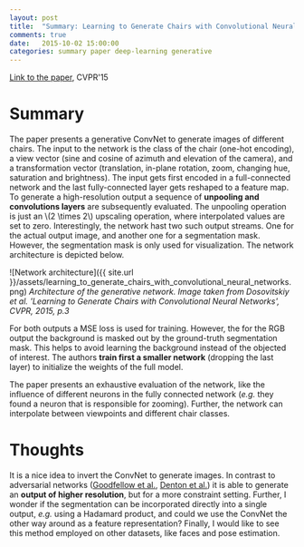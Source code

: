 ```yaml
---
layout: post
title:  "Summary: Learning to Generate Chairs with Convolutional Neural Networks"
comments: true
date:   2015-10-02 15:00:00
categories: summary paper deep-learning generative
---
```


[Link to the paper](http://arxiv.org/abs/1411.5928), CVPR'15

# Summary
The paper presents a generative ConvNet to generate images of different chairs.
The input to the network is the class of the chair (one-hot encoding), a view vector (sine and cosine of azimuth and elevation of the camera), and a transformation vector (translation, in-plane rotation, zoom, changing hue, saturation and brightness).
The input gets first encoded in a full-connected network and the last fully-connected layer gets reshaped to a feature map.
To generate a high-resolution output a sequence of **unpooling and convolutions layers** are subsequently evaluated.
The unpooling operation is just an \\(2 \times 2\\) upscaling operation, where interpolated values are set to zero.
Interestingly, the network hast two such output streams.
One for the actual output image, and another one for a segmentation mask.
However, the segmentation mask is only used for visualization.
The network architecture is depicted below.

![Network architecture]({{ site.url }}/assets/learning_to_generate_chairs_with_convolutional_neural_networks.png)
*Architecture of the generative network. Image taken from Dosovitskiy et al. 'Learning to Generate Chairs with Convolutional Neural Networks', CVPR, 2015, p.3*

For both outputs a MSE loss is used for training. 
However, the for the RGB output the background is masked out by the ground-truth segmentation mask.
This helps to avoid learning the background instead of the objected of interest.
The authors **train first a smaller network** (dropping the last layer) to initialize the weights of the full model.

The paper presents an exhaustive evaluation of the network, like the influence of different neurons in the fully connected network (*e.g.* they found a neuron that is responsible for zooming).
Further, the network can interpolate between viewpoints and different chair classes.


# Thoughts
It is a nice idea to invert the ConvNet to generate images.
In contrast to adversarial networks ([Goodfellow et al.][1], [Denton et al.][2]) it is able to generate an **output of higher resolution**, but for a more constraint setting.
Further, I wonder if the segmentation can be incorporated directly into a single output, *e.g.* using a Hadamard product, and could we use the ConvNet the other way around as a feature representation?
Finally, I would like to see this method employed on other datasets, like faces and pose estimation.

[1]: http://arxiv.org/abs/1406.2661
[2]: http://arxiv.org/abs/1506.05751

